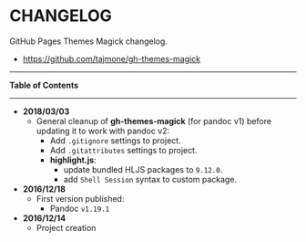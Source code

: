 # CHANGELOG

GitHub Pages Themes Magick changelog.

- https://github.com/tajmone/gh-themes-magick


-----

**Table of Contents**

<!-- MarkdownTOC autolink="true" bracket="round" autoanchor="false" lowercase="true" lowercase_only_ascii="true" uri_encoding="true" depth="3" -->

<!-- /MarkdownTOC -->

-----



- __2018/03/03__
    + General cleanup of __gh-themes-magick__ (for pandoc v1) before updating it to work with pandoc v2:
        * Add `.gitignore` settings to project.
        * Add `.gitattributes` settings to project.
        * **highlight.js**:
            - update bundled HLJS packages to `9.12.0`.
            - add `Shell Session` syntax to custom package.
- __2016/12/18__
    + First version published:
        * Pandoc `v1.19.1`
- __2016/12/14__
    + Project creation
